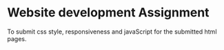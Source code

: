 # Website development Assignment

To submit css style, responsiveness and javaScript for the submitted html pages.
